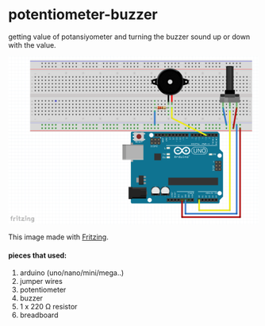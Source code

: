 # potentiometer-buzzer

getting value of potansiyometer and turning the buzzer sound up or down with the value.

![potentiometer-buzzer]

This image made with [Fritzing].

#### pieces that used:
1. arduino (uno/nano/mini/mega..)
2. jumper wires
3. potentiometer
4. buzzer
5. 1 x 220 Ω resistor
6. breadboard

[potentiometer-buzzer]: https://github.com/arslanbilal/arduino-examples/raw/master/examples/07-potentiometer-buzzer/assets/potentiometer-buzzer.png "potentiometer-buzzer image"
[Fritzing]: http://fritzing.org/home/
